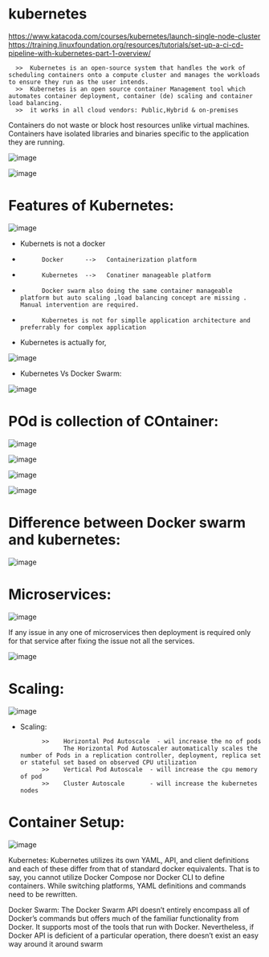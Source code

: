 # kubernetes

https://www.katacoda.com/courses/kubernetes/launch-single-node-cluster
https://training.linuxfoundation.org/resources/tutorials/set-up-a-ci-cd-pipeline-with-kubernetes-part-1-overview/

      >>  Kubernetes is an open-source system that handles the work of scheduling containers onto a compute cluster and manages the workloads to ensure they run as the user intends.
      >>  Kubernetes is an open source container Management tool which automates container deployment, container (de) scaling and container load balancing.
      >>  it works in all cloud vendors: Public,Hybrid & on-premises

Containers do not waste or block host resources unlike virtual machines. Containers have isolated libraries and binaries specific to the application they are running.


![image](https://user-images.githubusercontent.com/54719289/111199230-50bd6c00-85b8-11eb-8670-b08647989c82.png)

![image](https://user-images.githubusercontent.com/54719289/111200931-28cf0800-85ba-11eb-9a8c-a22b6fc817c9.png)

# Features of Kubernetes:

![image](https://user-images.githubusercontent.com/54719289/111201272-83686400-85ba-11eb-98c3-83d05de2b84e.png)

* Kubernets is not a docker
*           Docker      -->   Containerization platform
*           Kubernetes  -->   Conatiner manageable platform
*           Docker swarm also doing the same container manageable platform but auto scaling ,load balancing concept are missing . Manual intervention are required.
*           Kubernetes is not for simplle application architecture and preferrably for complex application

* Kubernetes is actually for,

![image](https://user-images.githubusercontent.com/54719289/111203189-97ad6080-85bc-11eb-971e-e7e9ee18ea15.png)

* Kubernetes Vs Docker Swarm:

![image](https://user-images.githubusercontent.com/54719289/111203704-3c2fa280-85bd-11eb-89f4-b869245ceb4b.png)


# POd is collection of COntainer:

![image](https://user-images.githubusercontent.com/54719289/111211222-1064ea80-85c6-11eb-8fff-25acfe34c87c.png)


![image](https://user-images.githubusercontent.com/54719289/111211375-3be7d500-85c6-11eb-98dd-34f591a504f4.png)

![image](https://user-images.githubusercontent.com/54719289/111211479-5b7efd80-85c6-11eb-8562-7cb46354d98c.png)

![image](https://user-images.githubusercontent.com/54719289/111211560-73ef1800-85c6-11eb-8f69-20266f149888.png)


# Difference between Docker swarm and kubernetes:

![image](https://user-images.githubusercontent.com/54719289/111358918-cbeb5480-8682-11eb-86dd-de5483d1adf7.png)

# Microservices:

![image](https://user-images.githubusercontent.com/54719289/111360230-65ffcc80-8684-11eb-8c4b-25521a5fa178.png)

If any issue in any one of microservices then deployment is required only for that service after fixing the issue not all the services.


![image](https://user-images.githubusercontent.com/54719289/111361673-d9eea480-8685-11eb-94a0-e1e853414f06.png)

# Scaling:

![image](https://user-images.githubusercontent.com/54719289/111526212-5d77c680-8756-11eb-9ecf-8f2cee587b3e.png)

* Scaling:
      
            >>    Horizontal Pod Autoscale  - wil increase the no of pods
                  The Horizontal Pod Autoscaler automatically scales the number of Pods in a replication controller, deployment, replica set or stateful set based on observed CPU utilization
            >>    Vertical Pod Autoscale  - will increase the cpu memory of pod
            >>    Cluster Autoscale       - will increase the kubernetes nodes


# Container Setup:

![image](https://user-images.githubusercontent.com/54719289/111528291-e0018580-8758-11eb-9249-2e5e30b7ee6d.png)

Kubernetes: Kubernetes utilizes its own YAML, API, and client definitions and each of these differ from that of standard docker equivalents. That is to say, you cannot utilize Docker Compose nor Docker CLI to define containers. While switching platforms, YAML definitions and commands need to be rewritten.

Docker Swarm: The Docker Swarm API doesn’t entirely encompass all of Docker’s commands but offers much of the familiar functionality from Docker. It supports most of the tools that run with Docker. Nevertheless, if Docker API is deficient of a particular operation, there doesn’t exist an easy way around it around swarm

